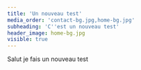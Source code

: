 ```yaml
---
title: 'Un nouveau test'
media_order: 'contact-bg.jpg,home-bg.jpg'
subheading: 'C''est un nouveau test'
header_image: home-bg.jpg
visible: true
---
```


Salut je fais un nouveau test